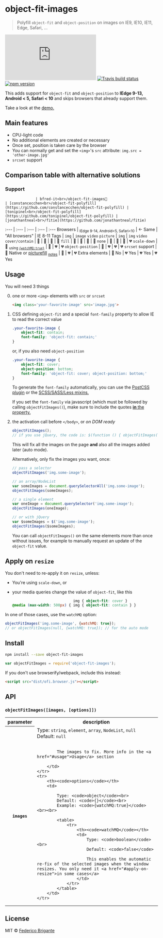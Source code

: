 # object-fit-images

> Polyfill `object-fit` and `object-position` on images on IE9, IE10, IE11, Edge, Safari, ...

[![gzipped size](https://badges.herokuapp.com/size/github/bfred-it/object-fit-images/gh-pages/dist/ofi.browser.js?gzip=true&label=gzipped%20size)](#readme) [![Travis build status](https://api.travis-ci.org/bfred-it/object-fit-images.svg?branch=gh-pages)](https://travis-ci.org/bfred-it/object-fit-images) [![npm version](https://img.shields.io/npm/v/object-fit-images.svg)](https://www.npmjs.com/package/object-fit-images) 

This adds support for `object-fit` and `object-position` to **IEdge 9-13, Android < 5, Safari < 10** and skips browsers that already support them.

Take a look at the [demo.](http://bfred-it.github.io/object-fit-images/demo/) 

## Main features

- CPU-light code
- No additional elements are created or necessary
- Once set, position is taken care by the browser
- You can normally get and set the `<img>`'s `src` attribute: `img.src = 'other-image.jpg'`
- `srcset` support

## Comparison table with alternative solutions

### Support


                  | bfred-it<br>/object-fit-images🌟                                                                                         | [constancecchen<br>/object-fit-polyfill](https://github.com/constancecchen/object-fit-polyfill) | [tonipinel<br>/object-fit-polyfill](https://github.com/tonipinel/object-fit-polyfill) | [jonathantneal<br>/fitie](https://github.com/jonathantneal/fitie)
:---              | :---                                                                                                      | :---                                                                                            | :---                                                                                  | :---
Browsers          | <sub>IEdge 9-14, Android<5, Safari<10</sub>                                                                          | <- Same                                                                                         | "All browsers"                                                                        | IE 8-11
Tags              | `img`                                                                                                     | `image` `video` `picture`                                                                     | `img`                                                                                 | `img` `video`
`cover/contain`   | 💚                                                                                                         | 💚                                                                                               | 💚                                                                                     | 💚
`fill`            | 💚                                                                                                         | 💚                                                                                               | 💚                                                                                     | 💚
`none`            | 💚                                                                                                         | 💚                                                                                               | 💚                                                                                     | 💔
`scale-down`      | 💚 <sub>using [`{watchMQ:true}`](#apply-on-resize)</sub>                                                             | 💚                                                                                               | 💔                                                                                     | 💔
`object-position` | 💚                                                                                                         | 💔                                                                                               | 💔                                                                                     | 💔
`srcset` support  | 💚 Native or [picturefill](https://github.com/scottjehl/picturefill) <sub>[notes](detailed-support-tables.md)</sub> | 💚                                                                                               | 💔                                                                                     | 💔
Extra elements    | 💚 No                                                                                                      | 💔 Yes                                                                                           | 💔 Yes                                                                                 | 💔 Yes


## Usage

You will need 3 things

0. one or more `<img>` elements with `src` or `srcset`  

	```html
	<img class='your-favorite-image' src='image.jpg'>
	```
	
0. CSS defining `object-fit` and a special `font-family` property to allow IE to read the correct value

	```css
	.your-favorite-image {
		object-fit: contain;
		font-family: 'object-fit: contain;'
	}
	```
	
	or, if you also need `object-position`
	
	```css
	.your-favorite-image {
		object-fit: cover;
		object-position: bottom;
		font-family: 'object-fit: cover; object-position: bottom;'
	}
	```
	
	To generate the `font-family` automatically, you can use the [PostCSS plugin](https://github.com/ronik-design/postcss-object-fit-images) or the [SCSS/SASS/Less mixins.](/preprocessors)
	
	If you set the `font-family` via javascript (which must be followed by calling `objectFitImages()`), make sure to include the quotes [**in** the property.](https://github.com/bfred-it/object-fit-images/issues/29#issuecomment-227491892)

0. the activation call before `</body>`, or _on DOM ready_

	```js
	objectFitImages();
	// if you use jQuery, the code is: $(function () { objectFitImages() });
	```
	
	This will fix all the images on the page **and** also all the images added later (auto mode).
	
	Alternatively, only fix the images you want, once:
	
	```js
	// pass a selector
	objectFitImages('img.some-image');
	```
	
	```js
	// an array/NodeList
	var someImages = document.querySelectorAll('img.some-image');
	objectFitImages(someImages);
	```
	
	```js
	// a single element
	var oneImage = document.querySelector('img.some-image');
	objectFitImages(oneImage);
	```
	
	```js
	// or with jQuery
	var $someImages = $('img.some-image');
	objectFitImages($someImages);
	```
	
	You can call `objectFitImages()` on the same elements more than once without issues, for example to manually request an update of the `object-fit` value.

## Apply on `resize`

You don't need to re-apply it on `resize`, unless:

* You're using `scale-down`, or
* <a id="media-query-affects-object-fit-value">your media queries change the value of `object-fit`,</a> like this

	```css
	                            img { object-fit: cover }
	@media (max-width: 500px) { img { object-fit: contain } }
	```

In one of those cases, use the `watchMQ` option:

```js
objectFitImages('img.some-image', {watchMQ: true});
// or objectFitImages(null, {watchMQ: true}); // for the auto mode
```

## Install

```sh
npm install --save object-fit-images
```

```js
var objectFitImages = require('object-fit-images');
```

If you don't use browserify/webpack, include this instead:

```html
<script src="dist/ofi.browser.js"></script>
```

## API

### `objectFitImages([images, [options]])`

<table>
    <tr>
        <th>parameter</th>
        <th>description</th>
    </tr>
    <tr>
        <th><code>images</code></th>
        <td>
            Type: <code>string</code>, <code>element</code>, <code>array</code>, <code>NodeList</code>, <code>null</code><br>
            Default: <code>null</code><br><br>

            The images to fix. More info in the <a href="#usage">Usage</a> section 

        </td>
    </tr>
    <tr>
        <th><code>options</code></th>
        <td>
            
            Type: <code>object</code><br>
            Default: <code>{}</code><br>
            Example: <code>{watchMQ:true}</code><br><br>
            
            <table>
                <tr>
                    <th><code>watchMQ</code></th>
                    <td>
                        Type: <code>boolean</code><br>
                        Default: <code>false</code>

                        This enables the automatic re-fix of the selected images when the window resizes. You only need it <a href="#apply-on-resize">in some cases</a>
                    </td>
                </tr>
            </table>
        </td>
    </tr>
</table>

## License

MIT © [Federico Brigante](http://twitter.com/bfred_it)
